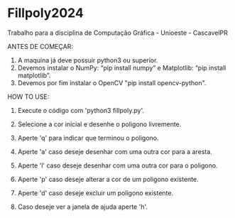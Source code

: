 # Fillpoly2024
Trabalho para a disciplina de Computação Gráfica - Unioeste - CascavelPR

ANTES DE COMEÇAR:

1. A maquina já deve possuir python3 ou superior.
2. Devemos instalar o NumPy: “pip install numpy” e Matplotlib: “pip install matplotlib”.
3. Devemos por fim instalar o OpenCV "pip install opencv-python".

HOW TO USE:

1. Execute o código com 'python3 fillpoly.py'.
2. Selecione a cor inicial e desenhe o poligono livremente.

3. Aperte 'q' para indicar que terminou o poligono.
4. Aperte 'a' caso deseje desenhar com uma outra cor para a aresta.
5. Aperte 'l' caso deseje desenhar com uma outra cor para o poligono.
6. Aperte 'p' caso deseje alterar a cor de um poligono existente.
7. Aperte 'd' caso deseje excluir um poligono existente.
8. Caso deseje ver a janela de ajuda aperte 'h'.
